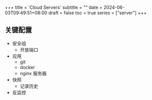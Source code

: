 +++
title = 'Cloud Servers'
subtitle = ""
date = 2024-06-03T09:49:51+08:00
draft = false
toc = true
series = ["server"]
+++

## 关键配置

-   安全组
    -   开放端口
-   应用
    -   git
    -   docker
    -   nginx 服务器
-   快照
    -   记录历史
-   反监控
